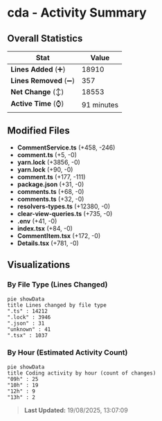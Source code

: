 # cda - Activity Summary 

## Overall Statistics

| Stat                   | Value                                                             |
| ---------------------- | ----------------------------------------------------------------- |
| **Lines Added** (➕)   | 18910                                          |
| **Lines Removed** (➖) | 357                                        |
| **Net Change** (↕)    | 18553                |
| **Active Time** (⌚)   | 91 minutes |


## Modified Files
- **CommentService.ts** (+458, -246)
- **comment.ts** (+5, -0)
- **yarn.lock** (+3856, -0)
- **yarn.lock** (+90, -0)
- **comment.ts** (+177, -111)
- **package.json** (+31, -0)
- **comments.ts** (+68, -0)
- **comments.ts** (+32, -0)
- **resolvers-types.ts** (+12380, -0)
- **clear-view-queries.ts** (+735, -0)
- **.env** (+41, -0)
- **index.tsx** (+84, -0)
- **CommentItem.tsx** (+172, -0)
- **Details.tsx** (+781, -0)

## Visualizations

### By File Type (Lines Changed)

```mermaid
pie showData
title Lines changed by file type
".ts" : 14212
".lock" : 3946
".json" : 31
"unknown" : 41
".tsx" : 1037
```

### By Hour (Estimated Activity Count)

```mermaid
pie showData
title Coding activity by hour (count of changes)
"09h" : 25
"10h" : 19
"12h" : 9
"13h" : 2
```


> **Last Updated:** 19/08/2025, 13:07:09